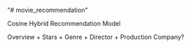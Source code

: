 "# movie_recommendation" 


Cosine Hybrid Recommendation Model

Overview + Stars + Genre + Director + Production Company?

